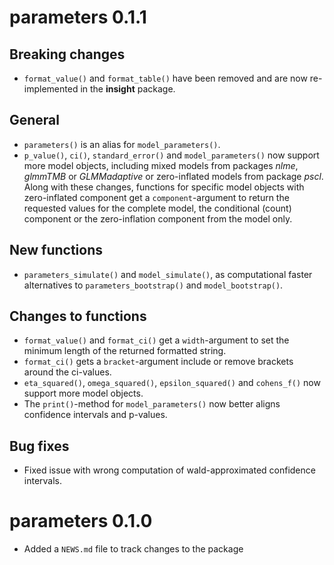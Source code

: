 # parameters 0.1.1

## Breaking changes

  - `format_value()` and `format_table()` have been removed and are now re-implemented in the **insight** package.

## General

  - `parameters()` is an alias for `model_parameters()`.
  - `p_value()`, `ci()`, `standard_error()` and `model_parameters()` now support more model objects, including mixed models from packages *nlme*, *glmmTMB* or *GLMMadaptive* or zero-inflated models from package *pscl*. Along with these changes, functions for specific model objects with zero-inflated component get a `component`-argument to return the requested values for the complete model, the conditional (count) component or the zero-inflation component from the model only.

## New functions

  - `parameters_simulate()` and `model_simulate()`, as computational faster alternatives to `parameters_bootstrap()` and `model_bootstrap()`.

## Changes to functions

  - `format_value()` and `format_ci()` get a `width`-argument to set the minimum length of the returned formatted string.
  - `format_ci()` gets a `bracket`-argument include or remove brackets around the ci-values.
  - `eta_squared()`, `omega_squared()`, `epsilon_squared()` and `cohens_f()` now support more model objects.
  - The `print()`-method for `model_parameters()` now better aligns confidence intervals and p-values.

## Bug fixes

  - Fixed issue with wrong computation of wald-approximated confidence intervals.

# parameters 0.1.0

- Added a `NEWS.md` file to track changes to the package
